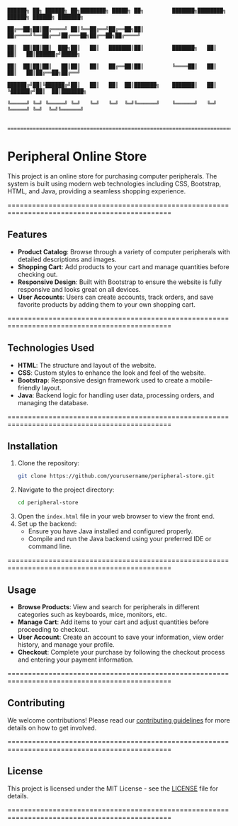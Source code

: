                                                                                 ██████╗ ██╗ ██████╗ ██╗████████╗ █████╗ ██╗         ███████╗████████╗ ██████╗ ██████╗ ███████╗
                                                                                ██╔══██╗██║██╔════╝ ██║╚══██╔══╝██╔══██╗██║         ██╔════╝╚══██╔══╝██╔═══██╗██╔══██╗██╔════╝
                                                                                ██║  ██║██║██║  ███╗██║   ██║   ███████║██║         ███████╗   ██║   ██║   ██║██████╔╝█████╗  
                                                                                ██║  ██║██║██║   ██║██║   ██║   ██╔══██║██║         ╚════██║   ██║   ██║   ██║██╔══██╗██╔══╝  
                                                                                ██████╔╝██║╚██████╔╝██║   ██║   ██║  ██║███████╗    ███████║   ██║   ╚██████╔╝██║  ██║███████╗
                                                                                ╚═════╝ ╚═╝ ╚═════╝ ╚═╝   ╚═╝   ╚═╝  ╚═╝╚══════╝    ╚══════╝   ╚═╝    ╚═════╝ ╚═╝  ╚═╝╚══════╝

                                                                                =============================================================================================     

# Peripheral Online Store

This project is an online store for purchasing computer peripherals. The system is built using modern web technologies including CSS, Bootstrap, HTML, and Java, providing a seamless shopping experience.

==============================================================================================

## Features

- **Product Catalog**: Browse through a variety of computer peripherals with detailed descriptions and images.
- **Shopping Cart**: Add products to your cart and manage quantities before checking out.
- **Responsive Design**: Built with Bootstrap to ensure the website is fully responsive and looks great on all devices.
- **User Accounts**: Users can create accounts, track orders, and save favorite products by adding them to your own shopping cart.

==============================================================================================

## Technologies Used

- **HTML**: The structure and layout of the website.
- **CSS**: Custom styles to enhance the look and feel of the website.
- **Bootstrap**: Responsive design framework used to create a mobile-friendly layout.
- **Java**: Backend logic for handling user data, processing orders, and managing the database.

==============================================================================================

## Installation

1. Clone the repository:
    ```bash
    git clone https://github.com/yourusername/peripheral-store.git
    ```
2. Navigate to the project directory:
    ```bash
    cd peripheral-store
    ```
3. Open the `index.html` file in your web browser to view the front end.
4. Set up the backend:
    - Ensure you have Java installed and configured properly.
    - Compile and run the Java backend using your preferred IDE or command line.

==============================================================================================

## Usage

- **Browse Products**: View and search for peripherals in different categories such as keyboards, mice, monitors, etc.
- **Manage Cart**: Add items to your cart and adjust quantities before proceeding to checkout.
- **User Account**: Create an account to save your information, view order history, and manage your profile.
- **Checkout**: Complete your purchase by following the checkout process and entering your payment information.

==============================================================================================

## Contributing

We welcome contributions! Please read our [contributing guidelines](CONTRIBUTING.md) for more details on how to get involved.

==============================================================================================

## License

This project is licensed under the MIT License - see the [LICENSE](LICENSE) file for details.

==============================================================================================

